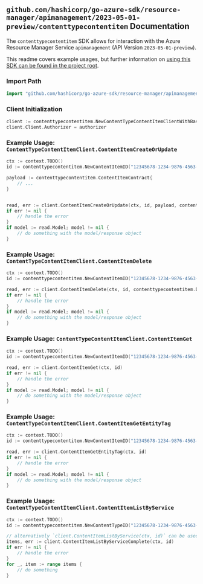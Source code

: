
## `github.com/hashicorp/go-azure-sdk/resource-manager/apimanagement/2023-05-01-preview/contenttypecontentitem` Documentation

The `contenttypecontentitem` SDK allows for interaction with the Azure Resource Manager Service `apimanagement` (API Version `2023-05-01-preview`).

This readme covers example usages, but further information on [using this SDK can be found in the project root](https://github.com/hashicorp/go-azure-sdk/tree/main/docs).

### Import Path

```go
import "github.com/hashicorp/go-azure-sdk/resource-manager/apimanagement/2023-05-01-preview/contenttypecontentitem"
```


### Client Initialization

```go
client := contenttypecontentitem.NewContentTypeContentItemClientWithBaseURI("https://management.azure.com")
client.Client.Authorizer = authorizer
```


### Example Usage: `ContentTypeContentItemClient.ContentItemCreateOrUpdate`

```go
ctx := context.TODO()
id := contenttypecontentitem.NewContentItemID("12345678-1234-9876-4563-123456789012", "example-resource-group", "serviceValue", "contentTypeIdValue", "contentItemIdValue")

payload := contenttypecontentitem.ContentItemContract{
	// ...
}


read, err := client.ContentItemCreateOrUpdate(ctx, id, payload, contenttypecontentitem.DefaultContentItemCreateOrUpdateOperationOptions())
if err != nil {
	// handle the error
}
if model := read.Model; model != nil {
	// do something with the model/response object
}
```


### Example Usage: `ContentTypeContentItemClient.ContentItemDelete`

```go
ctx := context.TODO()
id := contenttypecontentitem.NewContentItemID("12345678-1234-9876-4563-123456789012", "example-resource-group", "serviceValue", "contentTypeIdValue", "contentItemIdValue")

read, err := client.ContentItemDelete(ctx, id, contenttypecontentitem.DefaultContentItemDeleteOperationOptions())
if err != nil {
	// handle the error
}
if model := read.Model; model != nil {
	// do something with the model/response object
}
```


### Example Usage: `ContentTypeContentItemClient.ContentItemGet`

```go
ctx := context.TODO()
id := contenttypecontentitem.NewContentItemID("12345678-1234-9876-4563-123456789012", "example-resource-group", "serviceValue", "contentTypeIdValue", "contentItemIdValue")

read, err := client.ContentItemGet(ctx, id)
if err != nil {
	// handle the error
}
if model := read.Model; model != nil {
	// do something with the model/response object
}
```


### Example Usage: `ContentTypeContentItemClient.ContentItemGetEntityTag`

```go
ctx := context.TODO()
id := contenttypecontentitem.NewContentItemID("12345678-1234-9876-4563-123456789012", "example-resource-group", "serviceValue", "contentTypeIdValue", "contentItemIdValue")

read, err := client.ContentItemGetEntityTag(ctx, id)
if err != nil {
	// handle the error
}
if model := read.Model; model != nil {
	// do something with the model/response object
}
```


### Example Usage: `ContentTypeContentItemClient.ContentItemListByService`

```go
ctx := context.TODO()
id := contenttypecontentitem.NewContentTypeID("12345678-1234-9876-4563-123456789012", "example-resource-group", "serviceValue", "contentTypeIdValue")

// alternatively `client.ContentItemListByService(ctx, id)` can be used to do batched pagination
items, err := client.ContentItemListByServiceComplete(ctx, id)
if err != nil {
	// handle the error
}
for _, item := range items {
	// do something
}
```
